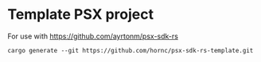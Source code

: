 # Template PSX project

For use with https://github.com/ayrtonm/psx-sdk-rs

    cargo generate --git https://github.com/hornc/psx-sdk-rs-template.git
